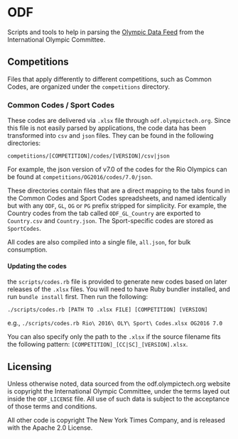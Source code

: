 # ODF

Scripts and tools to help in parsing the [Olympic Data Feed](http://odf.olympictech.org) from the International Olympic Committee.

## Competitions

Files that apply differently to different competitions, such as Common Codes, are organized under the `competitions` directory.

### Common Codes / Sport Codes

These codes are delivered via `.xlsx` file through `odf.olympictech.org`. Since this file is not easily parsed by applications, the code data has been transformed into `csv` and `json` files. They can be found in the following directories:

`competitions/[COMPETITION]/codes/[VERSION]/csv|json`

For example, the json version of v7.0 of the codes for the Rio Olympics can be found at `competitions/OG2016/codes/7.0/json`.

These directories contain files that are a direct mapping to the tabs found in the Common Codes and Sport Codes spreadsheets, and named identically but with any `ODF`, `GL`, `OG` or `PG` prefix stripped for simplicity. For example, the Country codes from the tab called `ODF_GL_Country` are exported to `Country.csv` and `Country.json`. The Sport-specific codes are stored as `SportCodes`.

All codes are also compiled into a single file, `all.json`, for bulk consumption.

#### Updating the codes

the `scripts/codes.rb` file is provided to generate new codes based on later releases of the `.xlsx` files. You will need to have Ruby bundler installed, and run `bundle install` first. Then run the following:

`./scripts/codes.rb [PATH TO .xlsx FILE] [COMPETITION] [VERSION]`

e.g., `./scripts/codes.rb Rio\ 2016\ OLY\ Sport\ Codes.xlsx OG2016 7.0`

You can also specify only the path to the `.xlsx` if the source filename fits the following pattern: `[COMPETITION]_[CC|SC]_[VERSION].xlsx`.

## Licensing

Unless otherwise noted, data sourced from the odf.olympictech.org website is copyright the International Olympic Committee, under the terms layed out inside the `ODF_LICENSE` file. All use of such data is subject to the acceptance of those terms and conditions.

All other code is copyright The New York Times Company, and is released with the Apache 2.0 License.
